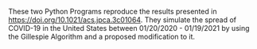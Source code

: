 These two Python Programs reproduce the results presented in https://doi.org/10.1021/acs.jpca.3c01064.
They simulate the spread of COVID-19 in the United States between 01/20/2020 - 01/19/2021 by using the Gillespie Algorithm and a proposed modification to it.
